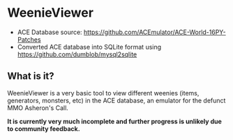 # WeenieViewer

* ACE Database source: https://github.com/ACEmulator/ACE-World-16PY-Patches
* Converted ACE database into SQLite format using https://github.com/dumblob/mysql2sqlite

## What is it?

WeenieViewer is a very basic tool to view different weenies (items, generators, monsters, etc) in the ACE database, an emulator for the defunct MMO Asheron's Call.

**It is currently very much incomplete and further progress is unlikely due to community feedback.**

